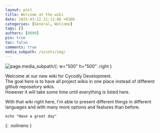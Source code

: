 ```yaml
---
layout: post
title: Welcome at the wiki
date: 2025-03-12 21:11:00 +0100
categories: [General, Welcome]
tags: []
authors: [0000]
pin: true
toc: false
comments: true
media_subpath: /assets/img/
---
```

  
![page.media_subpath/](favicon.svg){: w="500" h="500" .right }
  
Welcome at our new wiki for Cycodly Development.  
The goal here is to have all project wikis in one place instead of different github reposetory wikis.  
However it will take some time until everything is listed here.  
  
With that wiki right here, I'm able to present different things in different languages and with many more options and features than before.  

```shell
echo "Have a great day"
```
{: .nolineno }
